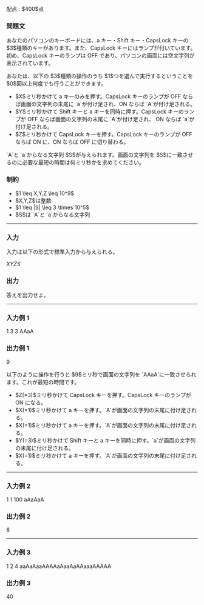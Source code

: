 
<div>

<span>

<span>

<p>
配点 : $400$点
</p>

<div>

<section>

### **問題文**

<p>
あなたのパソコンのキーボードには、a キー・Shift キー・CapsLock キーの $3$種類のキーがあります。また、CapsLock キーにはランプが付いています。
初め、CapsLock キーのランプは OFF であり、パソコンの画面には空文字列が表示されています。
</p>

<p>
あなたは、以下の $3$種類の操作のうち $1$つを選んで実行するということを $0$回以上何度でも行うことができます。
</p>

<ul>

<li>
$X$ミリ秒かけて a キーのみを押す。CapsLock キーのランプが OFF ならば画面の文字列の末尾に `a`が付け足され、ON ならば `A`が付け足される。
</li>

<li>
$Y$ミリ秒かけて Shift キーと a キーを同時に押す。CapsLock キーのランプが OFF ならば画面の文字列の末尾に `A`が付け足され、 ON ならば `a`が付け足される。
</li>

<li>
$Z$ミリ秒かけて CapsLock キーを押す。CapsLock キーのランプが OFF ならば ON に、ON ならば OFF に切り替わる。
</li>

</ul>

<p>
`A`と `a`からなる文字列 $S$が与えられます。画面の文字列を $S$に一致させるのに必要な最短の時間は何ミリ秒かを求めてください。
</p>

</section>

</div>

<div>

<section>

### **制約**

<ul>

<li>
$1 \leq X,Y,Z \leq 10^9$
</li>

<li>
$X,Y,Z$は整数
</li>

<li>
$1 \leq |S| \leq 3 \times 10^5$
</li>

<li>
$S$は `A`と `a`からなる文字列
</li>

</ul>

</section>

</div>

---

<div>

<div>

<section>

### **入力**

<p>
入力は以下の形式で標準入力から与えられる。
</p>

<div>

$X$$Y$$Z$$S$
</div>

</section>

</div>

<div>

<section>

### **出力**

<p>
答えを出力せよ。
</p>

</section>

</div>

</div>

---

<div>

<section>

### **入力例 1**

<div>

1 3 3
AAaA

</div>

</section>

</div>

<div>

<section>

### **出力例 1**

<div>

9

</div>

<p>
以下のように操作を行うと $9$ミリ秒で画面の文字列を `AAaA`に一致させられます。これが最短の時間です。
</p>

<ul>

<li>
$Z(=3)$ミリ秒かけて CapsLock キーを押す。CapsLock キーのランプが ON になる。
</li>

<li>
$X(=1)$ミリ秒かけて a キーを押す。`A`が画面の文字列の末尾に付け足される。
</li>

<li>
$X(=1)$ミリ秒かけて a キーを押す。`A`が画面の文字列の末尾に付け足される。
</li>

<li>
$Y(=3)$ミリ秒かけて Shift キーと a キーを同時に押す。`a`が画面の文字列の末尾に付け足される。
</li>

<li>
$X(=1)$ミリ秒かけて a キーを押す。`A`が画面の文字列の末尾に付け足される。
</li>

</ul>

</section>

</div>

---

<div>

<section>

### **入力例 2**

<div>

1 1 100
aAaAaA

</div>

</section>

</div>

<div>

<section>

### **出力例 2**

<div>

6

</div>

</section>

</div>

---

<div>

<section>

### **入力例 3**

<div>

1 2 4
aaAaAaaAAAAaAaaAaAAaaaAAAAA

</div>

</section>

</div>

<div>

<section>

### **出力例 3**

<div>

40

</div>

</section>

</div>

</span>

</span>

</div>
